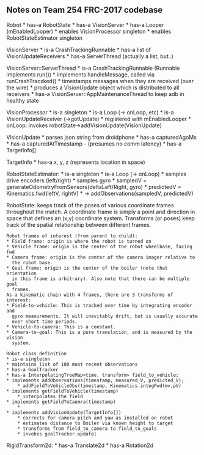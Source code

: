 ## Notes on Team 254 FRC-2017 codebase

Robot
    * has-a RobotState
    * has-a VisionServer
    * has-a Looper (mEnabledLooper)
        * enables VisionProcessor singleton
        * enables RobotStateEstimator singleton

VisionServer
    * is-a CrashTrackingRunnable
    * has-a list of VisionUpdateReceivers
    * has-a ServerThread (actually a list, but..)


VisionServer::ServerThread
    * is-a CrashTrackingRunnable   (Runnable implements run())
    * implements handleMessage, called via runCrashTracxked()
        * timestamps messages when they are received (over the wire)
        * produces a VisionUpdate object which is distributed to all receivers
    * has-a VisionServer::AppMaintenanceThread to keep adb in healthy state

VisionProcessor
    * is-a singleton
    * is-a Loop (-> onLoop, etc)
    * is-a VisionUpdateReceiver (->gotUpdate)
    * registered with mEnabledLooper
    * onLoop:  invokes robotState->addVisionUpdate(VisionUpdate)

VisionUpdate
    * parses json string from droidphone
    * has-a capturedAgoMs
    * has-a capturedAtTimestamp - (presumes no comm latency)
    * has-a TargetInfo[]

TargetInfo
    * has-a x, y, z (represents location in space)

RobotStateEstimator:
    * is-a singleton
    * is-a Loop (-> onLoop)
        * samples drive encoders (left/right)
        * samples gyro
        * sampledV = generateOdometryFromSensors(deltaLeft/Right, gyro)
        * predictedV = Kinematics.fwd(leftV, rightV)
        * -> addObservations(sampledV, predictedV)

RobotState:
    keeps track of the poses of various coordinate frames throughout
 	the match. A coordinate frame is simply a point and direction in space that
 	defines an (x,y) coordinate system. Transforms (or poses) keep track of the
 	spatial relationship between different frames.

 	Robot frames of interest (from parent to child):
	* Field frame: origin is where the robot is turned on
    * Vehicle frame: origin is the center of the robot wheelbase, facing fwd
    * Camera frame: origin is the center of the camera imager relative to
	  the robot base.
    * Goal frame: origin is the center of the boiler (note that orientation
	  in this frame is arbitrary). Also note that there can be multiple goal
      frames.
    As a kinematic chain with 4 frames, there are 3 transforms of interest:
    * Field-to-vehicle: This is tracked over time by integrating encoder and
      gyro measurements. It will inevitably drift, but is usually accurate
      over short time periods.
    * Vehicle-to-camera: This is a constant.
    * Camera-to-goal: This is a pure translation, and is measured by the vision
      system.

    Robot class definition
    * is-a singleton
    * maintains list of 100 most recent observations
    * has-a GoalTracker
    * has-a InterpolatingTreeMap<time, transform> field_to_vehicle;
    * implements addObservations(timestamp, measured_V, predicted_V);
        * addFieldToVehicleObs(timestamp, Kinematics.integFwd(mv,pV)
    * implements getFieldToVehicle(timestamp)
        * interpolates the field
    * implements getFieldToCaemra(timestamp)
        *
    * implements addVisionUpdate(TargetInfo[])
        * corrects for camera pitch and yaw as installed on robot
        * estimates distance to Boiler via known height to target
        * transforms from field_to_camera to field_to_goals
        * invokes goalTracker.update(


RigidTransform2d:
    * has-a Translate2d
    * has-a Rotation2d
